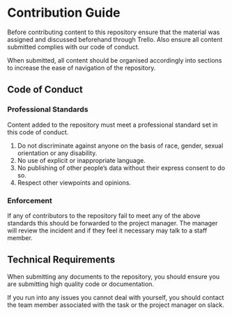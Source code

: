 # Contribution Guide
Before contributing content to this repository ensure that the material was assigned and discussed beforehand through Trello.
Also ensure all content submitted complies with our code of conduct.

When submitted, all content should be organised accordingly into sections to increase the ease of navigation of the repository.

## Code of Conduct

### Professional Standards
Content added to the repository must meet a professional standard set in this code of conduct.

1. Do not discriminate against anyone on the basis of race, gender, sexual orientation or any disability.
2. No use of explicit or inappropriate language.
3. No publishing of other people’s data without their express consent to do so.
4. Respect other viewpoints and opinions.
### Enforcement
If any of contributors to the repository fail to meet any of the above standards this should be forwarded to the project manager.
The manager will review the incident and if they feel it necessary may talk to a staff member.

## Technical Requirements
When submitting any documents to the repository, you should ensure you are submitting high quality code or documentation.

If you run into any issues you cannot deal with yourself, you should contact the team member associated with the task or the project manager on slack.
